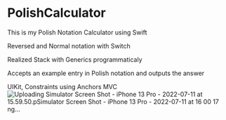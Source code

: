 # PolishCalculator

This is my  Polish Notation Calculator using Swift

Reversed and Normal notation with Switch

Realized Stack with Generics programmaticaly

Accepts an example entry in Polish notation and outputs the answer

UIKit, Constraints using Anchors
MVC
![Uploading Simulator Screen Shot - iPhone 13 Pro - 2022-07-11 at 15.59.50.p![Simulator Screen Shot - iPhone 13 Pro - 2022-07-11 at 16 00 17](https://user-images.githubusercontent.com/73768881/178206893-5d45de2f-1869-4521-8094-539c51e80404.png)
ng…]()
